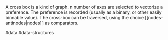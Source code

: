 A cross box is a kind of graph. n number of axes are selected to vectorize a preference. The preference is recorded (usually as a binary, or other easily binnable value). The cross-box can be traversed, using the choice [[nodes-antinodes|nodes]] as comparators.

#data #data-structures